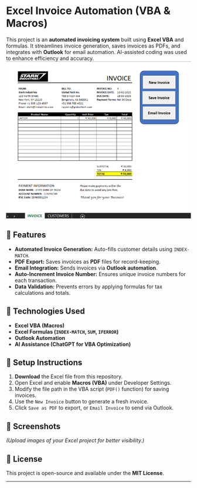 # Excel Invoice Automation (VBA & Macros)
This project is an **automated invoicing system** built using **Excel VBA** and formulas. It streamlines invoice generation, saves invoices as PDFs, and integrates with **Outlook** for email automation. AI-assisted coding was used to enhance efficiency and accuracy.
![Project Screenshot](invoice-image.png)

## 🔹 Features
- **Automated Invoice Generation:** Auto-fills customer details using `INDEX-MATCH`.  
- **PDF Export:** Saves invoices as **PDF** files for record-keeping.  
- **Email Integration:** Sends invoices via **Outlook automation**.  
- **Auto-Increment Invoice Number:** Ensures unique invoice numbers for each transaction.  
- **Data Validation:** Prevents errors by applying formulas for tax calculations and totals.  

## 🔹 Technologies Used
- **Excel VBA (Macros)**
- **Excel Formulas (`INDEX-MATCH`, `SUM`, `IFERROR`)**
- **Outlook Automation**
- **AI Assistance (ChatGPT for VBA Optimization)**

## 🚀 Setup Instructions
1. **Download** the Excel file from this repository.  
2. Open Excel and enable **Macros (VBA)** under Developer Settings.  
3. Modify the file path in the VBA script (`PDF()` function) for saving invoices.  
4. Use the `New Invoice` button to generate a fresh invoice.  
5. Click `Save as PDF` to export, or `Email Invoice` to send via Outlook.  

## 📸 Screenshots  
*(Upload images of your Excel project for better visibility.)*  

## 📜 License
This project is open-source and available under the **MIT License**.  

---

